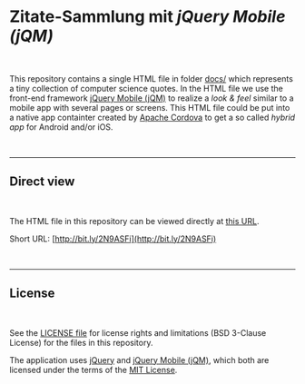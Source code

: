 # Zitate-Sammlung mit *jQuery Mobile (jQM)* #

<br>

This repository contains a single HTML file in folder [docs/](docs/ ) which 
represents a tiny collection of computer science quotes.
In the HTML file we use the front-end framework  [jQuery Mobile (jQM)](http://jquerymobile.com) to realize
a *look & feel* similar to a mobile app with several pages or screens.
This HTML file could be put into a native app containter created by
[Apache Cordova](https://cordova.apache.org/) to get a so called *hybrid app* for Android and/or iOS.

<br>

----

## Direct view ##

<br>

The HTML file in this repository can be viewed directly at [this URL](https://mdecker-mobilecomputing.github.io/HTML_InfoZitate/index.html).

Short URL: [http://bit.ly/2N9ASFi](http://bit.ly/2N9ASFi)

<br>

----

## License ##

<br>

See the [LICENSE file](LICENSE.md) for license rights and limitations (BSD 3-Clause License)
for the files in this repository.

The application uses [jQuery](http://jquery.com/) and [jQuery Mobile (jQM)](http://jquerymobile.com), which both are licensed under the terms of the [MIT License](https://jquery.org/license/).

<br>
